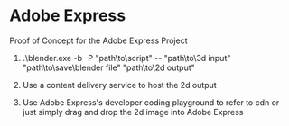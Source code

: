 # Adobe Express
Proof of Concept for the Adobe Express Project

1. .\blender.exe -b -P "path\to\script" -- "path\to\3d input" "path\to\save\blender file" "path\to\2d output"

2. Use a content delivery service to host the 2d output 

3. Use Adobe Express's developer coding playground to refer to cdn or just simply drag and drop the 2d image into Adobe Express 
